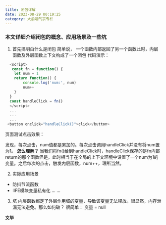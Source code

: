 ```yaml
---
title: 闭包详解
date: 2023-08-29 00:19:25
category: 大前端气宗专栏
---
```


### 本文详细介绍闭包的概念、应用场景及一些坑

1. 首先搞明白什么是闭包
简单说， 一个函数内部返回了另一个函数此时，内层函数及外层函数上下文构成了一个闭包
代码演示：
```javascript
  <script>
   const fn = function() {
    let num = 1
    return function() {
        console.log('num:', num)
        num++
    }
  }
  const handleClick = fn()
  </script>
  ...
  ...
  ...
 <button onclick="handleClick()">click</button>
```
页面测试点击效果：
<img src="/img/闭包1.jpg" alt="">

发现，每次点击，num值都是累加的。每次点击调用handleClick并没有将num置为1。
**怎么理解？**
当我们将fn()给到handleClick时，handleClick保存的是fn内部return的那个函数但是，此时相当于在全局的上下文环境中设置了一个num为1的变量。之后每次的点击，触发内层函数，num++，理所当然。

2. 实际应用场景
- 防抖节流函数
- IIFE模块变量私有化
...
...

3. 坑
内层函数绑定了外层作用域的变量，导致该变量无法释放。很显然，内存泄漏无法避免。那么如何破？
很简单： 变量 = null

**文毕**